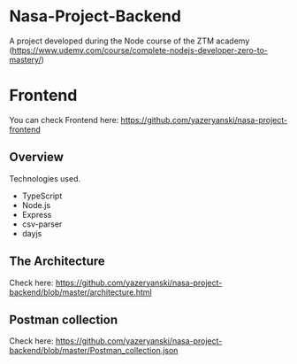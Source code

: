 # Nasa-Project-Backend
A project developed during the Node course of the ZTM academy (https://www.udemy.com/course/complete-nodejs-developer-zero-to-mastery/)

# Frontend
You can check Frontend here: https://github.com/yazeryanski/nasa-project-frontend

## Overview
Technologies used.
- TypeScript
- Node.js
- Express
- csv-parser
- dayjs

## The Architecture
Check here: https://github.com/yazeryanski/nasa-project-backend/blob/master/architecture.html

## Postman collection
Check here: https://github.com/yazeryanski/nasa-project-backend/blob/master/Postman_collection.json

